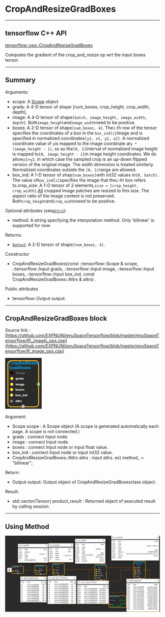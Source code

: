 # CropAndResizeGradBoxes

---

## tensorflow C++ API

[tensorflow::ops::CropAndResizeGradBoxes](https://www.tensorflow.org/api_docs/cc/class/tensorflow/ops/crop-and-resize-grad-boxes)

Computes the gradient of the crop\_and\_resize op wrt the input boxes tensor.

---

## Summary

Arguments:

* scope: A [Scope](https://www.tensorflow.org/api_docs/cc/class/tensorflow/scope.html#classtensorflow_1_1_scope) object
* grads: A 4-D tensor of shape \[num\_boxes, crop\_height, crop\_width, depth\].
* image: A 4-D tensor of shape`[batch, image_height, image_width, depth]`. Both`image_height`and`image_width`need to be positive.
* boxes: A 2-D tensor of shape`[num_boxes, 4]`. The`i`-th row of the tensor specifies the coordinates of a box in the
  `box_ind[i]`image and is specified in normalized coordinates`[y1, x1, y2, x2]`. A normalized coordinate value of
  `y`is mapped to the image coordinate at`y * (image_height - 1)`, so as the`[0, 1]`interval of normalized image height is mapped to`[0, image_height - 1]`in image height coordinates. We do allow`y1`&gt;`y2`, in which case the sampled crop is an up-down flipped version of the original image. The width dimension is treated similarly. Normalized coordinates outside the
  `[0, 1]`range are allowed.
* box\_ind: A 1-D tensor of shap`[num_boxes]`with int32 values in`[0, batch)`. The value of`box_ind[i]`specifies the image that the`i`-th box refers to.crop\_size: A 1-D tensor of 2 elements,`size = [crop_height, crop_width]`.[All](https://www.tensorflow.org/api_docs/cc/class/tensorflow/ops/all.html#classtensorflow_1_1ops_1_1_all) cropped image patches are resized to this size. The aspect ratio of the image content is not preserved. Both`crop_height`and`crop_width`need to be positive.

Optional attributes \(see[`Attrs`](https://www.tensorflow.org/api_docs/cc/struct/tensorflow/ops/crop-and-resize/attrs.html#structtensorflow_1_1ops_1_1_crop_and_resize_1_1_attrs)\):

* method: A string specifying the interpolation method. Only 'bilinear' is supported for now.

Returns:

* [`Output`](https://www.tensorflow.org/api_docs/cc/class/tensorflow/output.html#classtensorflow_1_1_output): A 2-D tensor of shape`[num_boxes, 4]`.

Constructor

* CropAndResizeGradBoxes\(const ::tensorflow::Scope & scope, ::tensorflow::Input grads, ::tensorflow::Input image, ::tensorflow::Input boxes, ::tensorflow::Input box\_ind, const CropAndResizeGradBoxes::Attrs & attrs\) .

Public attributes

* tensorflow::Output output.

---

## CropAndResizeGradBoxes block

Source link : [https://github.com/EXPNUNI/enuSpaceTensorflow/blob/master/enuSpaceTensorflow/tf\_image\_ops.cpp](https://github.com/EXPNUNI/enuSpaceTensorflow/blob/master/enuSpaceTensorflow/tf_image_ops.cpp)

![](/assets/image_CropAndResizeGradBoxes_Symbol.png)

Argument:

* Scope scope : A Scope object \(A scope is generated automatically each page. A scope is not connected.\)
* grads : connect  Input node.
* image : connect  Input node.
* boxes : connect Input node or input float value.
* box\_ind : connect Input node or input int32 value. 
* CropAndResizeGradBoxes::Attrs  attrs : input attrs. ex\) method\_ = "bilinear";

Return:

* Output output: Output object of CropAndResizeGradBoxesclass object.

Result:

* std::vector\(Tensor\) product\_result : Returned object of executed result by calling session.

---

## Using Method

![](/assets/image_CropAndResizeGradBoxes_Method.png)

